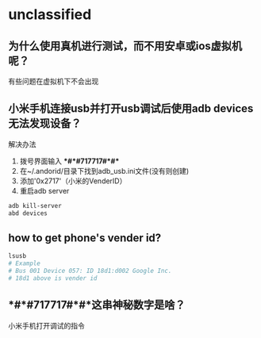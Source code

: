 # unclassified

## 为什么使用真机进行测试，而不用安卓或ios虚拟机呢？
有些问题在虚拟机下不会出现

## 小米手机连接usb并打开usb调试后使用adb devices无法发现设备？
解决办法
1. 拨号界面输入 **\*\#\*\#717717\#\*\#\***
2. 在~/.andorid/目录下找到adb_usb.ini文件(没有则创建)
3. 添加'0x2717'（小米的VenderID）
4. 重启adb server
```bash
adb kill-server
abd devices
```

## how to get phone's vender id?
```bash
lsusb
# Example
# Bus 001 Device 057: ID 18d1:d002 Google Inc.
# 18d1 above is vender id
```

## \*\#\*\#717717\#\*\#\*这串神秘数字是啥？
小米手机打开调试的指令